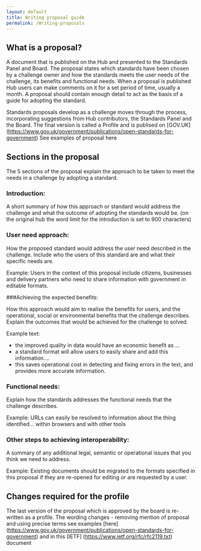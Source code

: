 ```yaml
---
layout: default
title: Writing proposal guide
permalink: /Writing-proposals
---
```


## What is a proposal?

A document that is published on the Hub and presented to the Standards Panel and Board. The proposal states which standards have been chosen by a challenge owner and how the standards meets the user needs of the challenge, its benefits and functional needs. When a proposal is published Hub users can make comments on it for a set period of time, usually a month. A proposal should contain enough detail to act as the basis of a guide for adopting the standard.

Standards proposals develop as a challenge moves through the process, incorporating suggestions from Hub contributors, the Standards Panel and the Board. The final version is called a Profile and is publised on [GOV.UK] (https://www.gov.uk/government/publications/open-standards-for-government) See examples of proposal here <link to new hub proposals folder>

## Sections in the proposal

The 5 sections of the proposal explain the approach to be taken to meet the needs in a challenge by adopting a standard.

### Introduction:

A short summary of how this approach or standard would address the challenge and what the outcome of adopting the standards would be. (on the original hub the word limit for the introduction is set to 900 characters)

### User need approach:

How the proposed standard would address the user need described in the challenge. 
Include who the users of this standard are and what their specific needs are.       

Example: Users in the context of this proposal include citizens, businesses and delivery partners who need to share information with government in editable formats.

###Achieving the expected benefits:

How this approach would aim to realise the benefits for users, and the operational, social or environmental benefits that the challenge describes.
Explain the outcomes that would be achieved for the challenge to solved.

Example text:

* the improved quality in data would have an economic benefit as …
* a standard format will allow users to easily share and add this information….
* this saves operational cost in detecting and fixing errors in the text, and provides more accurate information.

### Functional needs:

Explain how the standards addresses the functional needs that the challenge describes.

Example: URLs can easily be resolved to information about the thing identified... within browsers and with other tools

### Other steps to achieving interoperability:

A summary of any additional legal, semantic or operational issues that you think we need to address.

Example: Existing documents should be migrated to the formats specified in this proposal if they are re-opened for editing or are requested by a user.


## Changes required for the profile

The last version of the proposal which is approved by the board is re-written as a profile.
The wording changes - removing mention of proposal and using precise terms see examples [here] (https://www.gov.uk/government/publications/open-standards-for-government) and in this [IETF] (https://www.ietf.org/rfc/rfc2119.txt) document
